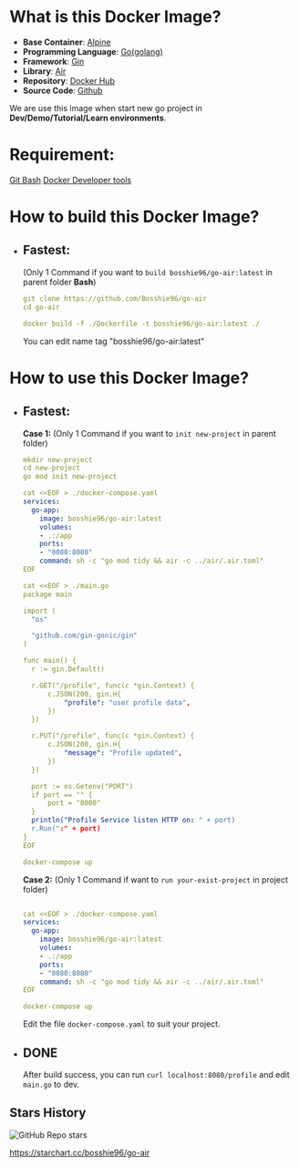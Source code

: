 # What is this Docker Image?

- **Base Container**: [Alpine](https://hub.docker.com/_/alpine)
- **Programming Language**: [Go(golang)](https://go.dev)
- **Framework**: [Gin](https://github.com/gin-gonic/gin)
- **Library**: [Air](https://github.com/air-verse/air?tab=readme-ov-file)
- **Repository**: [Docker Hub](https://hub.docker.com/repository/docker/bosshie96/golang-air)
- **Source Code**: [Github](https://github.com/Bosshie96/go-air)

We are use this image when start new go project in **Dev/Demo/Tutorial/Learn environments**.

# Requirement:

[Git Bash](https://git-scm.com/downloads)
[Docker Developer tools](https://docs.docker.com/manuals/)

# How to build this Docker Image?

- ## Fastest:

  (Only 1 Command if you want to `build bosshie96/go-air:latest` in parent folder **Bash**)

  ```yaml
  git clone https://github.com/Bosshie96/go-air
  cd go-air

  docker build -f ./Dockerfile -t bosshie96/go-air:latest ./
  ```

  You can edit name tag "bosshie96/go-air:latest"

# How to use this Docker Image?

- ## Fastest:

  **Case 1:** (Only 1 Command if you want to `init new-project` in parent folder)

  ```yaml
  mkdir new-project
  cd new-project
  go mod init new-project

  cat <<EOF > ./docker-compose.yaml
  services:
    go-app:
      image: bosshie96/go-air:latest
      volumes:
      - .:/app
      ports:
      - "8080:8080"
      command: sh -c "go mod tidy && air -c ../air/.air.toml"
  EOF

  cat <<EOF > ./main.go
  package main

  import (
  	"os"

  	"github.com/gin-gonic/gin"
  )

  func main() {
  	r := gin.Default()

  	r.GET("/profile", func(c *gin.Context) {
  		c.JSON(200, gin.H{
  			"profile": "user profile data",
  		})
  	})

  	r.PUT("/profile", func(c *gin.Context) {
  		c.JSON(200, gin.H{
  			"message": "Profile updated",
  		})
  	})

  	port := os.Getenv("PORT")
  	if port == "" {
  		port = "8080"
  	}
  	println("Profile Service listen HTTP on: " + port)
  	r.Run(":" + port)
  }
  EOF

  docker-compose up
  ```

  **Case 2:** (Only 1 Command if want to `run your-exist-project` in project folder)

  ```yaml

  cat <<EOF > ./docker-compose.yaml
  services:
    go-app:
      image: bosshie96/go-air:latest
      volumes:
      - .:/app
      ports:
      - "8080:8080"
      command: sh -c "go mod tidy && air -c ../air/.air.toml"
  EOF

  docker-compose up

  ```

  Edit the file `docker-compose.yaml` to suit your project.

- ## DONE
  After build success, you can run `curl localhost:8080/profile` and edit `main.go` to dev.

## Stars History

![GitHub Repo stars](https://img.shields.io/github/stars/bosshie96/go-air?style=social)

https://starchart.cc/bosshie96/go-air
